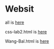 # Websit
all is <a href="https://sam199971.github.io/Websit/home.html">here</a>

css-lab2.html is <a href="https://sam199971.github.io/Websit/css-lab2.html">here</a>

Wang-Bal.html is <a href="https://sam199971.github.io/Websit/project/.html">here</a>

